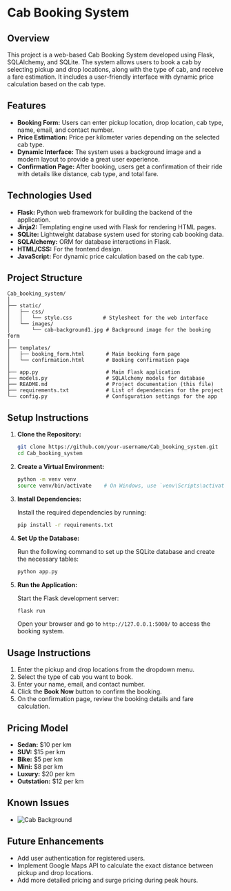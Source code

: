 
# Cab Booking System

## Overview

This project is a web-based Cab Booking System developed using Flask, SQLAlchemy, and SQLite. The system allows users to book a cab by selecting pickup and drop locations, along with the type of cab, and receive a fare estimation. It includes a user-friendly interface with dynamic price calculation based on the cab type.

## Features

- **Booking Form:** Users can enter pickup location, drop location, cab type, name, email, and contact number.
- **Price Estimation:** Price per kilometer varies depending on the selected cab type.
- **Dynamic Interface:** The system uses a background image and a modern layout to provide a great user experience.
- **Confirmation Page:** After booking, users get a confirmation of their ride with details like distance, cab type, and total fare.

## Technologies Used

- **Flask:** Python web framework for building the backend of the application.
- **Jinja2:** Templating engine used with Flask for rendering HTML pages.
- **SQLite:** Lightweight database system used for storing cab booking data.
- **SQLAlchemy:** ORM for database interactions in Flask.
- **HTML/CSS:** For the frontend design.
- **JavaScript:** For dynamic price calculation based on the cab type.

## Project Structure

```
Cab_booking_system/
│
├── static/
│   ├── css/
│   │   └── style.css          # Stylesheet for the web interface
│   └── images/
│       └── cab-background1.jpg # Background image for the booking form
│
├── templates/
│   ├── booking_form.html       # Main booking form page
│   └── confirmation.html       # Booking confirmation page
│
├── app.py                      # Main Flask application
├── models.py                   # SQLAlchemy models for database
├── README.md                   # Project documentation (this file)
├── requirements.txt            # List of dependencies for the project
└── config.py                   # Configuration settings for the app

```

## Setup Instructions

1. **Clone the Repository:**

   ```bash
   git clone https://github.com/your-username/Cab_booking_system.git
   cd Cab_booking_system
   ```

2. **Create a Virtual Environment:**

   ```bash
   python -m venv venv
   source venv/bin/activate    # On Windows, use `venv\Scripts\activate`
   ```

3. **Install Dependencies:**

   Install the required dependencies by running:

   ```bash
   pip install -r requirements.txt
   ```

4. **Set Up the Database:**

   Run the following command to set up the SQLite database and create the necessary tables:

   ```bash
   python app.py
   ```

5. **Run the Application:**

   Start the Flask development server:

   ```bash
   flask run
   ```

   Open your browser and go to `http://127.0.0.1:5000/` to access the booking system.

## Usage Instructions

1. Enter the pickup and drop locations from the dropdown menu.
2. Select the type of cab you want to book.
3. Enter your name, email, and contact number.
4. Click the **Book Now** button to confirm the booking.
5. On the confirmation page, review the booking details and fare calculation.

## Pricing Model

- **Sedan:** $10 per km
- **SUV:** $15 per km
- **Bike:** $5 per km
- **Mini:** $8 per km
- **Luxury:** $20 per km
- **Outstation:** $12 per km

## Known Issues

- ![Cab Background](images/cab-background1.jpg)

## Future Enhancements

- Add user authentication for registered users.
- Implement Google Maps API to calculate the exact distance between pickup and drop locations.
- Add more detailed pricing and surge pricing during peak hours.
